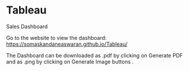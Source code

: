 # Tableau
Sales Dashboard

Go to the website to view the dashboard: https://somaskandaneaswaran.github.io/Tableau/

The Dashboard can be downloaded as .pdf by clicking on Generate PDF and as .png by clicking on Generate Image buttons .

  
